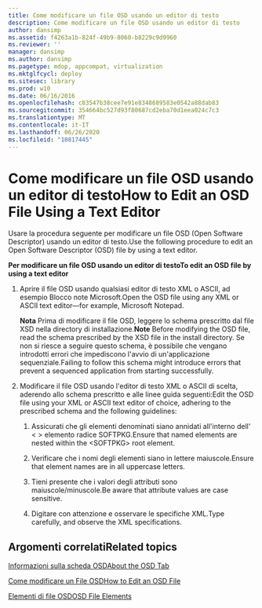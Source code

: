 ```yaml
---
title: Come modificare un file OSD usando un editor di testo
description: Come modificare un file OSD usando un editor di testo
author: dansimp
ms.assetid: f4263a1b-824f-49b9-8060-b8229c9d9960
ms.reviewer: ''
manager: dansimp
ms.author: dansimp
ms.pagetype: mdop, appcompat, virtualization
ms.mktglfcycl: deploy
ms.sitesec: library
ms.prod: w10
ms.date: 06/16/2016
ms.openlocfilehash: c83547b38cee7e91e8348689583e0542a88dab83
ms.sourcegitcommit: 354664bc527d93f80687cd2eba70d1eea024c7c3
ms.translationtype: MT
ms.contentlocale: it-IT
ms.lasthandoff: 06/26/2020
ms.locfileid: "10817445"
---
```

# <span data-ttu-id="974d3-103">Come modificare un file OSD usando un editor di testo</span><span class="sxs-lookup"><span data-stu-id="974d3-103">How to Edit an OSD File Using a Text Editor</span></span>


<span data-ttu-id="974d3-104">Usare la procedura seguente per modificare un file OSD (Open Software Descriptor) usando un editor di testo.</span><span class="sxs-lookup"><span data-stu-id="974d3-104">Use the following procedure to edit an Open Software Descriptor (OSD) file by using a text editor.</span></span>

**<span data-ttu-id="974d3-105">Per modificare un file OSD usando un editor di testo</span><span class="sxs-lookup"><span data-stu-id="974d3-105">To edit an OSD file by using a text editor</span></span>**

1.  <span data-ttu-id="974d3-106">Aprire il file OSD usando qualsiasi editor di testo XML o ASCII, ad esempio Blocco note Microsoft.</span><span class="sxs-lookup"><span data-stu-id="974d3-106">Open the OSD file using any XML or ASCII text editor—for example, Microsoft Notepad.</span></span>

    <span data-ttu-id="974d3-107">**Nota**  Prima di modificare il file OSD, leggere lo schema prescritto dal file XSD nella directory di installazione.</span><span class="sxs-lookup"><span data-stu-id="974d3-107">**Note** Before modifying the OSD file, read the schema prescribed by the XSD file in the install directory.</span></span> <span data-ttu-id="974d3-108">Se non si riesce a seguire questo schema, è possibile che vengano introdotti errori che impediscono l'avvio di un'applicazione sequenziale.</span><span class="sxs-lookup"><span data-stu-id="974d3-108">Failing to follow this schema might introduce errors that prevent a sequenced application from starting successfully.</span></span>

     

2.  <span data-ttu-id="974d3-109">Modificare il file OSD usando l'editor di testo XML o ASCII di scelta, aderendo allo schema prescritto e alle linee guida seguenti:</span><span class="sxs-lookup"><span data-stu-id="974d3-109">Edit the OSD file using your XML or ASCII text editor of choice, adhering to the prescribed schema and the following guidelines:</span></span>

    1.  <span data-ttu-id="974d3-110">Assicurati che gli elementi denominati siano annidati all'interno dell' &lt; &gt; elemento radice SOFTPKG.</span><span class="sxs-lookup"><span data-stu-id="974d3-110">Ensure that named elements are nested within the &lt;SOFTPKG&gt; root element.</span></span>

    2.  <span data-ttu-id="974d3-111">Verificare che i nomi degli elementi siano in lettere maiuscole.</span><span class="sxs-lookup"><span data-stu-id="974d3-111">Ensure that element names are in all uppercase letters.</span></span>

    3.  <span data-ttu-id="974d3-112">Tieni presente che i valori degli attributi sono maiuscole/minuscole.</span><span class="sxs-lookup"><span data-stu-id="974d3-112">Be aware that attribute values are case sensitive.</span></span>

    4.  <span data-ttu-id="974d3-113">Digitare con attenzione e osservare le specifiche XML.</span><span class="sxs-lookup"><span data-stu-id="974d3-113">Type carefully, and observe the XML specifications.</span></span>

## <span data-ttu-id="974d3-114">Argomenti correlati</span><span class="sxs-lookup"><span data-stu-id="974d3-114">Related topics</span></span>


[<span data-ttu-id="974d3-115">Informazioni sulla scheda OSD</span><span class="sxs-lookup"><span data-stu-id="974d3-115">About the OSD Tab</span></span>](about-the-osd-tab.md)

[<span data-ttu-id="974d3-116">Come modificare un File OSD</span><span class="sxs-lookup"><span data-stu-id="974d3-116">How to Edit an OSD File</span></span>](how-to-edit-an-osd-file.md)

[<span data-ttu-id="974d3-117">Elementi di file OSD</span><span class="sxs-lookup"><span data-stu-id="974d3-117">OSD File Elements</span></span>](osd-file-elements.md)

 

 





